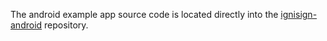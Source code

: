 The android example app source code is located directly into the [ignisign-android](https://github.com/ignisign/ignisign-android) repository.
